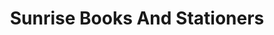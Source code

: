 ---
title: "Sunrise Books And Stationers"
url: /alwar/sunrise-books-and-stationers/
shop: Andenken
---